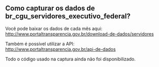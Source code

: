 ## Como capturar os dados de br_cgu_servidores_executivo_federal?

Você pode baixar os dados de cada mês aqui:
<http://www.portaltransparencia.gov.br/download-de-dados/servidores>

Também é possível utilizar a API:
<http://www.portaltransparencia.gov.br/api-de-dados>

Todo o código usado na captura ainda não foi disponibilizado.